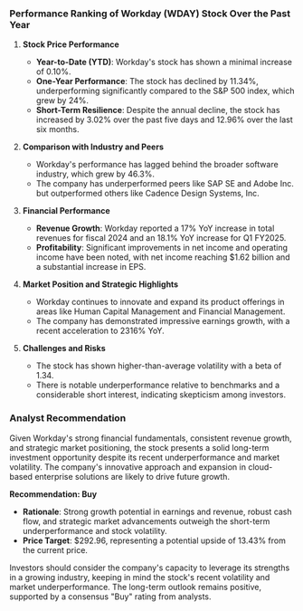 ### Performance Ranking of Workday (WDAY) Stock Over the Past Year

1. **Stock Price Performance**
   - **Year-to-Date (YTD)**: Workday's stock has shown a minimal increase of 0.10%.
   - **One-Year Performance**: The stock has declined by 11.34%, underperforming significantly compared to the S&P 500 index, which grew by 24%.
   - **Short-Term Resilience**: Despite the annual decline, the stock has increased by 3.02% over the past five days and 12.96% over the last six months.

2. **Comparison with Industry and Peers**
   - Workday's performance has lagged behind the broader software industry, which grew by 46.3%.
   - The company has underperformed peers like SAP SE and Adobe Inc. but outperformed others like Cadence Design Systems, Inc.

3. **Financial Performance**
   - **Revenue Growth**: Workday reported a 17% YoY increase in total revenues for fiscal 2024 and an 18.1% YoY increase for Q1 FY2025.
   - **Profitability**: Significant improvements in net income and operating income have been noted, with net income reaching $1.62 billion and a substantial increase in EPS.

4. **Market Position and Strategic Highlights**
   - Workday continues to innovate and expand its product offerings in areas like Human Capital Management and Financial Management.
   - The company has demonstrated impressive earnings growth, with a recent acceleration to 2316% YoY.

5. **Challenges and Risks**
   - The stock has shown higher-than-average volatility with a beta of 1.34.
   - There is notable underperformance relative to benchmarks and a considerable short interest, indicating skepticism among investors.

### Analyst Recommendation

Given Workday's strong financial fundamentals, consistent revenue growth, and strategic market positioning, the stock presents a solid long-term investment opportunity despite its recent underperformance and market volatility. The company's innovative approach and expansion in cloud-based enterprise solutions are likely to drive future growth.

**Recommendation: Buy**
- **Rationale**: Strong growth potential in earnings and revenue, robust cash flow, and strategic market advancements outweigh the short-term underperformance and stock volatility.
- **Price Target**: $292.96, representing a potential upside of 13.43% from the current price.

Investors should consider the company's capacity to leverage its strengths in a growing industry, keeping in mind the stock's recent volatility and market underperformance. The long-term outlook remains positive, supported by a consensus "Buy" rating from analysts.